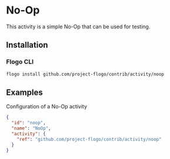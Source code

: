 <!--
title: No-Op
weight: 4615
-->

# No-Op
This activity is a simple No-Op that can be used for testing.

## Installation

### Flogo CLI
```bash
flogo install github.com/project-flogo/contrib/activity/noop
```

## Examples
Configuration of a No-Op activity

```json
{
  "id": "noop",
  "name": "NoOp",
  "activity": {
    "ref": "github.com/project-flogo/contrib/activity/noop"
  }
}
```